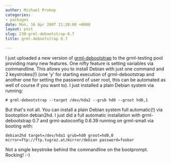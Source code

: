 ```yaml
---
author: Michael Prokop
categories:
- packages
date: Mon, 16 Apr 2007 21:20:00 +0000
layout: post
slug: 238-grml-debootstrap-0.7
title: grml-debootstrap 0.7

---
```

I just uploaded a new version of [grml\-debootstrap](https://grml.org/grml-debootstrap/) to the grml\-testing pool providing many new features. One nifty feature is setting variables via commandline. This allows you to install Debian with just one command and 2 keystrokes(!) (one 'y' for starting execution of grml\-debootstrap and another one for setting the password of user root, this can be automated as well of course if you want to). I just installed a plain Debian system via running:

```
# grml-debootstrap --target /dev/hda2 --grub hd0 --groot hd0,1
```
But that's not all. You can install a plain Debian system full automatic(!) via bootoption debian2hd. I just did a full automatic installation with grml\-debootstrap 0\.7 and grml\-autoconfig 0\.6\.39 running on grml\-small via booting with:

```
debian2hd target=/dev/hda1 grub=hd0 groot=hd0,0 mirror=ftp://ftp.tugraz.at/mirror/debian password=foobar
```
Not a single keystroke behind the commandline on the bootprompt. Rocking! :\-)

